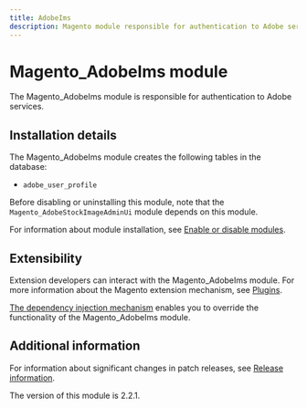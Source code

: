 ```yaml
---
title: AdobeIms
description: Magento module responsible for authentication to Adobe services
---
```


# Magento_AdobeIms module

The Magento_AdobeIms module is responsible for authentication to Adobe services.

## Installation details

The Magento_AdobeIms module creates the following tables in the database:

- `adobe_user_profile`

Before disabling or uninstalling this module, note that the `Magento_AdobeStockImageAdminUi` module depends on this module.

For information about module installation, see [Enable or disable modules](https://experienceleague.adobe.com/docs/commerce-operations/installation-guide/tutorials/manage-modules.html).

## Extensibility

Extension developers can interact with the Magento_AdobeIms module. For more information about the Magento extension mechanism, see [Plugins](https://developer.adobe.com/commerce/php/development/components/plugins/).

[The dependency injection mechanism](https://developer.adobe.com/commerce/php/development/components/dependency-injection/) enables you to override the functionality of the Magento_AdobeIms module.

## Additional information

For information about significant changes in patch releases, see [Release information](https://experienceleague.adobe.com/docs/commerce-operations/release/notes/overview.html).

<InlineAlert slots="text" />
The version of this module is 2.2.1.
